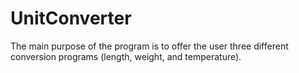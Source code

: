 # UnitConverter
The main purpose of the program is to offer the user three different conversion programs (length, weight, and temperature). 
